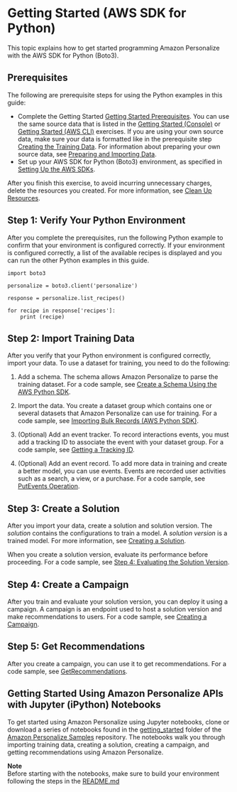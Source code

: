 # Getting Started \(AWS SDK for Python\)<a name="getting-started-python"></a>

This topic explains how to get started programming Amazon Personalize with the AWS SDK for Python \(Boto3\)\.

## Prerequisites<a name="gs-sdk-prerequisites"></a>

The following are prerequisite steps for using the Python examples in this guide:
+ Complete the Getting Started [Getting Started Prerequisites](gs-prerequisites.md)\. You can use the same source data that is listed in the [Getting Started \(Console\)](getting-started-console.md) or [Getting Started \(AWS CLI\)](getting-started-cli.md) exercises\. If you are using your own source data, make sure your data is formatted like in the prerequisite step [Creating the Training Data](gs-prerequisites.md#gs-upload-to-bucket)\. For information about preparing your own source data, see [Preparing and Importing Data](data-prep.md)\. 
+ Set up your AWS SDK for Python \(Boto3\) environment, as specified in [Setting Up the AWS SDKs](aws-personalize-set-up-sdks.md)\.

After you finish this exercise, to avoid incurring unnecessary charges, delete the resources you created\. For more information, see [Clean Up Resources](gs-cleanup.md)\.

## Step 1: Verify Your Python Environment<a name="gs-python-example"></a>

After you complete the prerequisites, run the following Python example to confirm that your environment is configured correctly\. If your environment is configured correctly, a list of the available recipes is displayed and you can run the other Python examples in this guide\. 

```
import boto3

personalize = boto3.client('personalize')

response = personalize.list_recipes()

for recipe in response['recipes']:
    print (recipe)
```

## Step 2: Import Training Data<a name="getting-started-python-import-dataset"></a>

After you verify that your Python environment is configured correctly, import your data\. To use a dataset for training, you need to do the following:

1. Add a schema\. The schema allows Amazon Personalize to parse the training dataset\. For a code sample, see [Create a Schema Using the AWS Python SDK](how-it-works-dataset-schema.md#python-schema-ex)\.

1. Import the data\. You create a dataset group which contains one or several datasets that Amazon Personalize can use for training\. For a code sample, see [Importing Bulk Records \(AWS Python SDK\)](bulk-data-import-step.md#python-import-ex)\.

1. \(Optional\) Add an event tracker\. To record interactions events, you must add a tracking ID to associate the event with your dataset group\. For a code sample, see [Getting a Tracking ID](recording-events.md#event-get-tracker)\.

1. \(Optional\) Add an event record\. To add more data in training and create a better model, you can use events\. Events are recorded user activities such as a search, a view, or a purchase\. For a code sample, see [PutEvents Operation](recording-events.md#event-record-api)\.

## Step 3: Create a Solution<a name="getting-started-python-create-solution"></a>

After you import your data, create a solution and solution version\. The *solution* contains the configurations to train a model\. A *solution version* is a trained model\. For more information, see [Creating a Solution](training-deploying-solutions.md)\.

When you create a solution version, evaluate its performance before proceeding\. For a code sample, see [Step 4: Evaluating the Solution Version](working-with-training-metrics.md)\.

## Step 4: Create a Campaign<a name="getting-started-python-deploy-solution"></a>

After you train and evaluate your solution version, you can deploy it using a campaign\. A campaign is an endpoint used to host a solution version and make recommendations to users\. For a code sample, see [Creating a Campaign](campaigns.md)\.

## Step 5: Get Recommendations<a name="getting-started-python-get-recommendations"></a>

After you create a campaign, you can use it to get recommendations\. For a code sample, see [GetRecommendations](getting-real-time-recommendations.md#recommendations)\.

## Getting Started Using Amazon Personalize APIs with Jupyter \(iPython\) Notebooks<a name="gs-jupyter-notebook"></a>

 To get started using Amazon Personalize using Jupyter notebooks, clone or download a series of notebooks found in the [getting\_started](https://github.com/aws-samples/amazon-personalize-samples/tree/master/getting_started) folder of the [Amazon Personalize Samples](https://github.com/aws-samples/amazon-personalize-samples) repository\. The notebooks walk you through importing training data, creating a solution, creating a campaign, and getting recommendations using Amazon Personalize\.

**Note**  
 Before starting with the notebooks, make sure to build your environment following the steps in the [README\.md](https://github.com/aws-samples/amazon-personalize-samples/blob/master/getting_started/README.md) 
